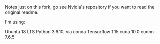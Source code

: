 Notes just on this fork, go see Nvidia's repository if you want to read the original readme.

I'm using:

Ubuntu 18 LTS
Python 3.6.10, via conda
Tensorflow 1.15
cuda 10.0
cudnn 7.6.5

